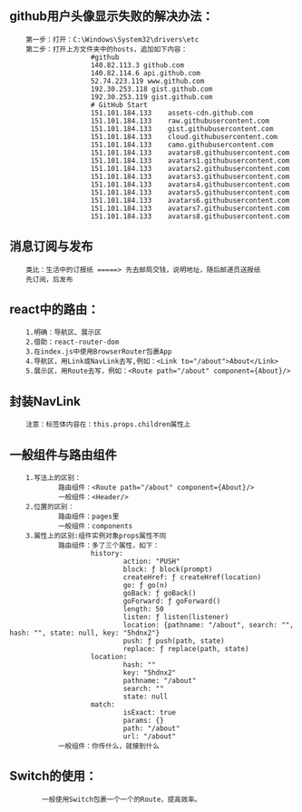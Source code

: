 ## github用户头像显示失败的解决办法：
		第一步：打开：C:\Windows\System32\drivers\etc
		第二步：打开上方文件夹中的hosts，追加如下内容：
						#github
						140.82.113.3 github.com
						140.82.114.6 api.github.com
						52.74.223.119 www.github.com
						192.30.253.118 gist.github.com
						192.30.253.119 gist.github.com
						# GitHub Start 
						151.101.184.133    assets-cdn.github.com
						151.101.184.133    raw.githubusercontent.com
						151.101.184.133    gist.githubusercontent.com
						151.101.184.133    cloud.githubusercontent.com
						151.101.184.133    camo.githubusercontent.com
						151.101.184.133    avatars0.githubusercontent.com
						151.101.184.133    avatars1.githubusercontent.com
						151.101.184.133    avatars2.githubusercontent.com
						151.101.184.133    avatars3.githubusercontent.com
						151.101.184.133    avatars4.githubusercontent.com
						151.101.184.133    avatars5.githubusercontent.com
						151.101.184.133    avatars6.githubusercontent.com
						151.101.184.133    avatars7.githubusercontent.com
						151.101.184.133    avatars8.githubusercontent.com
## 消息订阅与发布
		类比：生活中的订报纸 =====> 先去邮局交钱，说明地址，随后邮递员送报纸
		先订阅，后发布	
## react中的路由：
		1.明确：导航区、展示区
		2.借助：react-router-dom
		3.在index.js中使用BrowserRouter包裹App
		4.导航区，用Link或NavLink去写,例如：<Link to="/about">About</Link>
		5.展示区，用Route去写，例如：<Route path="/about" component={About}/>
## 封装NavLink
		注意：标签体内容在：this.props.children属性上
## 一般组件与路由组件
		1.写法上的区别：
				路由组件：<Route path="/about" component={About}/>
				一般组件：<Header/>
		2.位置的区别：
				路由组件：pages里
				一般组件：components
		3.属性上的区别:组件实例对象props属性不同
				路由组件：多了三个属性，如下：
						history:
								action: "PUSH"
								block: ƒ block(prompt)
								createHref: ƒ createHref(location)
								go: ƒ go(n)
								goBack: ƒ goBack()
								goForward: ƒ goForward()
								length: 50
								listen: ƒ listen(listener)
								location: {pathname: "/about", search: "", hash: "", state: null, key: "5hdnx2"}
								push: ƒ push(path, state)
								replace: ƒ replace(path, state)
						location:
								hash: ""
								key: "5hdnx2"
								pathname: "/about"
								search: ""
								state: null
						match:
								isExact: true
								params: {}
								path: "/about"
								url: "/about"
				一般组件：你传什么，就接到什么
## Switch的使用：
			一般使用Switch包裹一个一个的Route，提高效率。